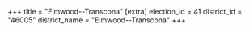 +++
title = "Elmwood--Transcona"
[extra]
election_id = 41
district_id = "46005"
district_name = "Elmwood--Transcona"
+++

